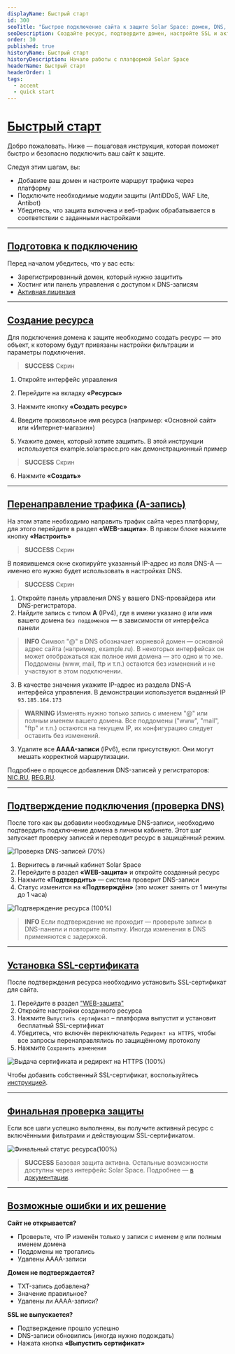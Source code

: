 ```yaml
---
displayName: Быстрый старт
id: 300
seoTitle: "Быстрое подключение сайта к защите Solar Space: домен, DNS, SSL."
seoDescription: Создайте ресурс, подтвердите домен, настройте SSL и активируйте защиту - быстро и без ошибок.
order: 30
published: true
historyName: Быстрый старт
historyDescription: Начало работы с платформой Solar Space
headerName: Быстрый старт
headerOrder: 1
tags: 
  - accent
  - quick start
---
```



# [Быстрый старт](quick-start)

Добро пожаловать. Ниже — пошаговая инструкция, которая поможет быстро и безопасно подключить ваш сайт к защите.

Следуя этим шагам, вы:

- Добавите ваш домен и настроите маршрут трафика через платформу
- Подключите необходимые модули защиты (AntiDDoS, WAF Lite, Antibot)
- Убедитесь, что защита включена и веб-трафик обрабатывается в соответствии с заданными настройками

---

## [Подготовка к подключению](requirements)

Перед началом убедитесь, что у вас есть:

* Зарегистрированный домен, который нужно защитить
* Хостинг или панель управления с доступом к DNS-записям
* [Активная лицензия]([267])

---

## [Создание ресурса](create-resource)

Для подключения домена к защите необходимо создать ресурс — это объект, к которому будут привязаны настройки фильтрации и параметры подключения.

> **SUCCESS**
> Скрин 

1. Откройте интерфейс управления

2. Перейдите на вкладку **«Ресурсы»**

3. Нажмите кнопку **«Создать ресурс»**

4. Введите произвольное имя ресурса (например: «Основной сайт» или «Интернет-магазин»)

5. Укажите домен, который хотите защитить. В этой инструкции используется example.solarspace.pro как демонстрационный пример

> **SUCCESS**
> Скрин 

6. Нажмите **«Создать»**


---

## [Перенаправление трафика (A-запись)](configure-a-record)

На этом этапе необходимо направить трафик сайта через платформу, для этого  перейдите в раздел **«WEB-защита»**. В правом блоке  нажмите кнопку **«Настроить»**
> **SUCCESS**
> Скрин 

В появившемся окне скопируйте указанный IP-адрес из поля DNS-A — именно его нужно будет использовать в настройках DNS.

> **SUCCESS**
> Скрин 

1. Откройте панель управления DNS  у вашего DNS-провайдера или DNS-регистратора.
2. Найдите запись с типом **A** (IPv4), где в имени указано `@` или имя вашего домена `без поддоменов` — в зависимости от интерфейса панели
> **INFO**
> Символ "@" в DNS обозначает корневой домен — основной адрес сайта (например, example.ru). В некоторых интерфейсах он может отображаться как полное имя домена — это одно и то же. Поддомены (www, mail, ftp и т.п.) остаются без изменений и не участвуют в этом подключении.


3. В качестве значения укажите IP-адрес из раздела DNS-A интерфейса управления. В демонстрации используется выданный IP `93.185.164.173`

> **WARNING**
> Изменять нужно только запись с именем "@" или полным именем вашего домена.
> Все поддомены ("www", "mail", "ftp" и т.п.) остаются на текущем IP, их конфигурацию следует оставить без изменений.

3. Удалите все **AAAA-записи** (IPv6), если присутствуют. Они могут мешать корректной маршрутизации.

Подробнее о процессе добавления DNS-записей у регистраторов: [NIC.RU]([282]),  [REG.RU]([283]).

---


## [Подтверждение подключения (проверка DNS)](resource-verification)

После того как вы добавили необходимые DNS-записи, необходимо подтвердить подключение домена в личном кабинете. Этот шаг запускает проверку записей и переводит ресурс в защищённый режим.

![Проверка DNS-записей (70%)](https://img.solarspace.pro/docs/dns-checking.png)

1. Вернитесь в личный кабинет Solar Space
2. Перейдите в раздел **«WEB-защита»** и откройте созданный ресурс
3. Нажмите **«Подтвердить»** — система проверит DNS-записи
4. Статус изменится на **«Подтверждён»** (это может занять от 1 минуты до 1 часа)

![Подтверждение ресурса (100%)](https://img.solarspace.pro/docs/resource-confirmation.png)

> **INFO**
> Если подтверждение не проходит — проверьте записи в DNS-панели и повторите попытку. Иногда изменения в DNS применяются с задержкой.

---

## [Установка SSL-сертификата](ssl-certificate)

После подтверждения ресурса необходимо установить SSL-сертификат для сайта.

1. Перейдите в раздел ["WEB-защита"](https://my.solarspace.pro/web-protection)
2. Откройте настройки созданного ресурса
3. Нажмите `Выпустить сертификат` – платформа выпустит и установит бесплатный SSL-сертификат
4. Убедитесь, что включён переключатель `Редирект на HTTPS`, чтобы все запросы перенаправлялись по защищённому протоколу
5. Нажмите `Сохранить изменения`

![Выдача сертификата и редирект на HTTPS (100%)](https://img.solarspace.pro/docs/ssl-https-redirect.png)

Чтобы добавить собственный SSL-сертификат, воспользуйтесь [инструкцией](https://docs.solarspace.pro/faq/adding-local-ssl).

---

## [Финальная проверка защиты](protection-status)

Если все шаги успешно выполнены, вы получите активный ресурс с включёнными фильтрами и действующим SSL-сертификатом.

![Финальный статус ресурса(100%)](https://img.solarspace.pro/docs/final-protection-status.png)

> **SUCCESS**
> Базовая защита активна. Остальные возможности доступны через интерфейс Solar Space. Подробнее — [в документации](https://docs.solarspace.pro/).

---

## [Возможные ошибки и их решение](troubleshooting)

**Сайт не открывается?**

* Проверьте, что IP изменён только у записи с именем `@` или полным именем домена
* Поддомены не трогались
* Удалены AAAA-записи

**Домен не подтверждается?**

* TXT-запись добавлена?
* Значение правильное?
* Удалены ли AAAA-записи?

**SSL не выпускается?**

* Подтверждение прошло успешно
* DNS-записи обновились (иногда нужно подождать)
* Нажата кнопка **«Выпустить сертификат»**



